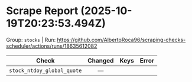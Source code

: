 # Scrape Report (2025-10-19T20:23:53.494Z)

Group: `stocks`  |  Run: https://github.com/AlbertoRoca96/scraping-checks-scheduler/actions/runs/18635612082

| Check | Changed | Keys | Error |
|---|:---:|:--|:--|
| `stock_ntdoy_global_quote` | — |  |  |
